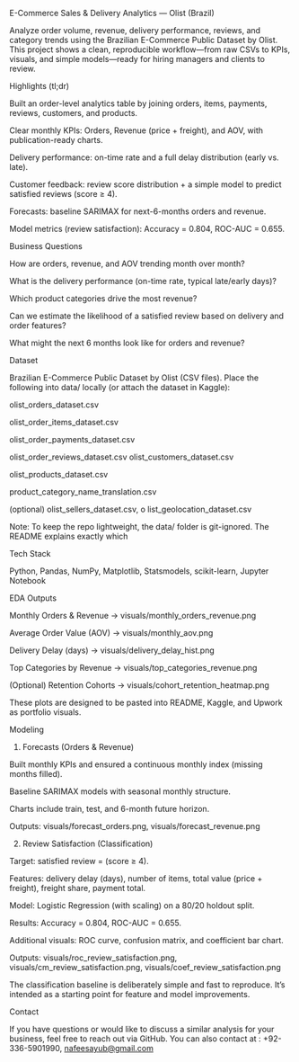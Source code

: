 ﻿E-Commerce Sales & Delivery Analytics — Olist (Brazil)


Analyze order volume, revenue, delivery performance, reviews, and category trends using the Brazilian E-Commerce Public Dataset by Olist. 
This project shows a clean, reproducible workflow—from raw CSVs to KPIs, visuals, and simple models—ready for hiring managers and clients to review.

Highlights (tl;dr)


Built an order-level analytics table by joining orders, items, payments, reviews, customers, and products.


Clear monthly KPIs: Orders, Revenue (price + freight), and AOV, with publication-ready charts.


Delivery performance: on-time rate and a full delay distribution (early vs. late).


Customer feedback: review score distribution + a simple model to predict satisfied reviews (score ≥ 4).


Forecasts: baseline SARIMAX for next-6-months orders and revenue.


Model metrics (review satisfaction): Accuracy = 0.804, ROC-AUC = 0.655.

Business Questions


How are orders, revenue, and AOV trending month over month?


What is the delivery performance (on-time rate, typical late/early days)?


Which product categories drive the most revenue?


Can we estimate the likelihood of a satisfied review based on delivery and order features?


What might the next 6 months look like for orders and revenue?


Dataset

Brazilian E-Commerce Public Dataset by Olist (CSV files). 
Place the following into data/ locally (or attach the dataset in Kaggle):


olist_orders_dataset.csv


olist_order_items_dataset.csv


olist_order_payments_dataset.csv


olist_order_reviews_dataset.csv
olist_customers_dataset.csv


olist_products_dataset.csv


product_category_name_translation.csv

(optional) 
olist_sellers_dataset.csv, o
list_geolocation_dataset.csv


Note: To keep the repo lightweight, the data/ folder is git-ignored. The README explains exactly which

Tech Stack


Python, Pandas, NumPy, Matplotlib, Statsmodels, scikit-learn, Jupyter Notebook

EDA Outputs


Monthly Orders & Revenue → visuals/monthly_orders_revenue.png


Average Order Value (AOV) → visuals/monthly_aov.png


Delivery Delay (days) → visuals/delivery_delay_hist.png


Top Categories by Revenue → visuals/top_categories_revenue.png


(Optional) Retention Cohorts → visuals/cohort_retention_heatmap.png


These plots are designed to be pasted into README, Kaggle, and Upwork as portfolio visuals.

Modeling

1) Forecasts (Orders & Revenue)


Built monthly KPIs and ensured a continuous monthly index (missing months filled).


Baseline SARIMAX models with seasonal monthly structure.


Charts include train, test, and 6-month future horizon.


Outputs: visuals/forecast_orders.png, visuals/forecast_revenue.png


2) Review Satisfaction (Classification)

Target: 
satisfied review = (score ≥ 4).


Features: delivery delay (days), number of items, total value (price + freight), freight share, payment total.


Model: Logistic Regression (with scaling) on a 80/20 holdout split.


Results: Accuracy = 0.804, ROC-AUC = 0.655.


Additional visuals: ROC curve, confusion matrix, and coefficient bar chart.


Outputs: visuals/roc_review_satisfaction.png, visuals/cm_review_satisfaction.png, visuals/coef_review_satisfaction.png



The classification baseline is deliberately simple and fast to reproduce. It’s intended as a starting point for feature and model improvements.

Contact


If you have questions or would like to discuss a similar analysis for your business, feel free to reach out via GitHub.
You can also contact at : +92-336-5901990, nafeesayub@gmail.com
